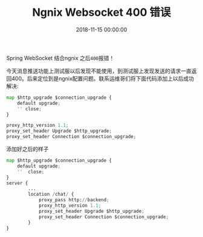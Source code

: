 ﻿---
layout: post
title: Ngnix Websocket 400 错误
date: 2018-11-15 00:00:00
categories: 后端
tags: WebSocket
---

Spring WebSocket 结合ngnix 之后``400``报错！

今天消息推送功能上测试服以后发现不能使用，到测试服上发现发送的请求一直返回400。后来定位到是ngnix配置问题。联系运维哥们将下面代码添加上以后成功解决:

```python
map $http_upgrade $connection_upgrade {
    default upgrade;
    '' close;
}

proxy_http_version 1.1;
proxy_set_header Upgrade $http_upgrade;
proxy_set_header Connection $connection_upgrade;

```

添加好之后的样子

```python
map $http_upgrade $connection_upgrade {
    default upgrade;
    ''  close;
}
server {
        ...
        location /chat/ {
            proxy_pass http://backend;
            proxy_http_version 1.1;
            proxy_set_header Upgrade $http_upgrade;
            proxy_set_header Connection $connection_upgrade;
        }
}

```


